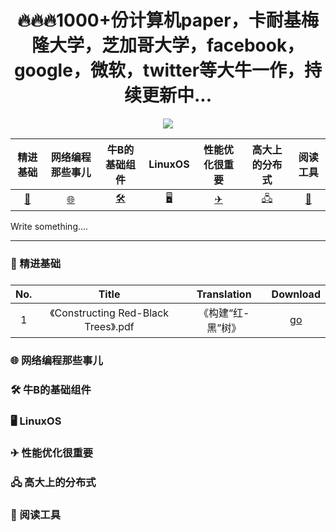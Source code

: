 <div align=center>
  
  # 🔥🔥🔥1000+份计算机paper，卡耐基梅隆大学，芝加哥大学，facebook，google，微软，twitter等大牛一作，持续更新中...
    
</div>
<div align=center>
<img src="https://img12.360buyimg.com/ddimg/jfs/t1/192169/2/12820/11155/60ed0f51E6286134a/535d82747007c63e.png">
</div>
<div align=center>
  
精进基础 | 网络编程那些事儿 | 牛B的基础组件 | LinuxOS | 性能优化很重要 | 高大上的分布式 | 阅读工具
:-------: | :---------------: | :------------: | :-------: |:--------------: | :------------: | :------------:
[🔨](#1)|[🌐](#2)|[🛠](#3)|[🖥](#4)|[✈](#5)|[🖧](#6)|[🧰](#7)

</div>

Write something....


---
<h3 id="1">🔨 精进基础<h3>
<div align=center>
    
No.|Title|Translation|Download
:-------: | :---------------: | :------------: | :-------:
1|《Constructing Red-Black Trees》.pdf|《构建“红-黑”树》|[go]()

</div>

<h3 id="2">🌐 网络编程那些事儿<h3>
  

  
<h3 id="3">🛠 牛B的基础组件<h3>
  


  
<h3 id="4">🖥 LinuxOS<h3>
  


  
<h3 id="5">✈ 性能优化很重要<h3>


  
<h3 id="6">🖧 高大上的分布式<h3>

  
<h3 id="7">🧰 阅读工具
  

